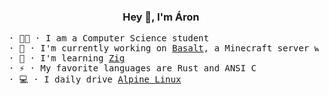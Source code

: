 ### <div align="center">Hey 👋, I'm Áron</div>

<pre>
 · 👨‍🎓 · I am a Computer Science student
 · 🔭 · I'm currently working on <a href="https://github.com/abachrati/basalt">Basalt</a>, a Minecraft server written in Zig
 · 🌱 · I'm learning <a href="https://ziglang.org">Zig</a>
 · ⚡ · My favorite languages are Rust and ANSI C
 · 💻 · I daily drive <a href="https://alpinelinux.org">Alpine Linux</a>
</pre>
